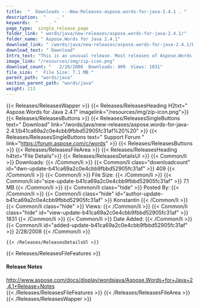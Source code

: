 ```yaml
---
title:  "  Downloads ---New-Releases-aspose.words-for-java-2.4.1 . " 
description:  "    . " 
keywords:  "    . " 
page_type:  single_release_page
folder_link: " words/java/new-releases/aspose.words-for-java-2.4.1/"
folder_name: " Aspose.Words for Java 2.4.1"
download_link: " /words/java/new-releases/aspose.words-for-java-2.4.1/b41ca69a2c0e4cbb9fbbd52905fc31af"
download_text: " Download"
Intro_text: "This is an unusual release. Most releases of Aspose.Words for Java are fixes..."
image_link: "/resources/img/zip-icon.png"
download_count: "   2/28/2008  Downloads: 409  Views: 1831"
file_size: "  File Size: 7.1 MB "
parent_path: "words/java"
section_parent_path: "words/java"
weight: 213
---
```


{{< Releases/ReleasesWapper >}}
  {{< Releases/ReleasesHeading H2txt=" Aspose.Words for Java 2.4.1" imagelink="/resources/img/zip-icon.png">}}
  {{< Releases/ReleasesButtons >}}
    {{< Releases/ReleasesSingleButtons text=" Download" link="/words/java/new-releases/aspose.words-for-java-2.4.1/b41ca69a2c0e4cbb9fbbd52905fc31af%20%20" >}}
    {{< Releases/ReleasesSingleButtons text=" Support Forum " link="https://forum.aspose.com/c/words" >}}
  {{< Releases/ReleasesButtons >}}
  {{< Releases/ReleasesFileArea >}}
    {{< Releases/ReleasesHeading h4txt="File Details">}}
    {{< Releases/ReleasesDetailsUl >}}
            {{< Common/li  >}} Downloads: {{< /Common/li >}} 
      {{< Common/li class="downloadcount" id="dwn-update-b41ca69a2c0e4cbb9fbbd52905fc31af" >}} 409 {{< /Common/li >}} 
      {{< Common/li  >}} File Size: {{< /Common/li >}} 
      {{< Common/li id="size-update-b41ca69a2c0e4cbb9fbbd52905fc31af" >}} 7.1 MB {{< /Common/li >}} 
      {{< Common/li  class="hide" >}} Posted By: {{< /Common/li >}} 
      {{< Common/li class="hide" id="author-update-b41ca69a2c0e4cbb9fbbd52905fc31af" >}} Konstantin {{< /Common/li >}} 
      {{< Common/li class="hide"  >}} Views: {{< /Common/li >}} 
      {{< Common/li class="hide" id="view-update-b41ca69a2c0e4cbb9fbbd52905fc31af" >}} 1831 {{< /Common/li >}} 
      {{< Common/li  >}} Date Added: {{< /Common/li >}} 
      {{< Common/li id="added-update-b41ca69a2c0e4cbb9fbbd52905fc31af" >}} 2/28/2008 {{< /Common/li >}} 

    {{< /Releases/ReleasesDetailsUl >}}

  {{< Releases/ReleasesFileFeatures >}}
      <h4>Release Notes</h4><div><a href="http://www.aspose.com/docs/display/wordsjava/Aspose.Words+for+Java+2.4.1+Release+Notes">http://www.aspose.com/docs/display/wordsjava/Aspose.Words+for+Java+2.4.1+Release+Notes</a></div>
  {{< /Releases/ReleasesFileFeatures >}}
 {{< /Releases/ReleasesFileArea >}}
{{< /Releases/ReleasesWapper >}}


